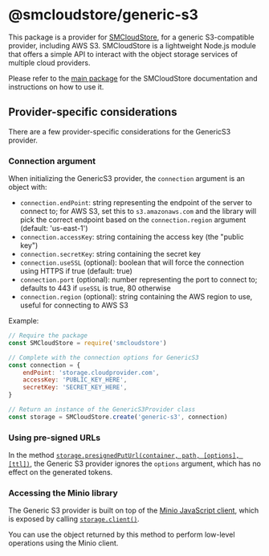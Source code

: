 # @smcloudstore/generic-s3

This package is a provider for [SMCloudStore](https://github.com/ItalyPaleAle/SMCloudStore), for a generic S3-compatible provider, including AWS S3. SMCloudStore is a lightweight Node.js module that offers a simple API to interact with the object storage services of multiple cloud providers.

Please refer to the [main package](https://github.com/ItalyPaleAle/SMCloudStore) for the SMCloudStore documentation and instructions on how to use it.

## Provider-specific considerations

There are a few provider-specific considerations for the GenericS3 provider.

### Connection argument

When initializing the GenericS3 provider, the `connection` argument is an object with:

- `connection.endPoint`: string representing the endpoint of the server to connect to; for AWS S3, set this to `s3.amazonaws.com` and the library will pick the correct endpoint based on the `connection.region` argument (default: 'us-east-1')
- `connection.accessKey`: string containing the access key (the "public key")
- `connection.secretKey`: string containing the secret key
- `connection.useSSL` (optional): boolean that will force the connection using HTTPS if true (default: true)
- `connection.port` (optional): number representing the port to connect to; defaults to 443 if `useSSL` is true, 80 otherwise
- `connection.region` (optional): string containing the AWS region to use, useful for connecting to AWS S3

Example:

````js
// Require the package
const SMCloudStore = require('smcloudstore')

// Complete with the connection options for GenericS3
const connection = {
    endPoint: 'storage.cloudprovider.com',
    accessKey: 'PUBLIC_KEY_HERE',
    secretKey: 'SECRET_KEY_HERE',
}

// Return an instance of the GenericS3Provider class
const storage = SMCloudStore.create('generic-s3', connection)
````

### Using pre-signed URLs

In the method [`storage.presignedPutUrl(container, path, [options], [ttl])`](https://italypaleale.github.io/SMCloudStore/classes/generic_s3.generics3provider.html#presignedputurl), the Generic S3 provider ignores the `options` argument, which has no effect on the generated tokens.

### Accessing the Minio library

The Generic S3 provider is built on top of the [Minio JavaScript client](https://github.com/minio/minio-js), which is exposed by calling [`storage.client()`](https://italypaleale.github.io/SMCloudStore/classes/generic_s3.generics3provider.html#client).

You can use the object returned by this method to perform low-level operations using the Minio client.

